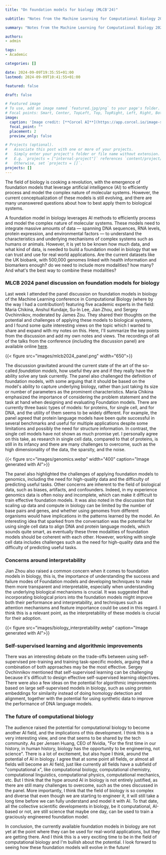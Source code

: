 ```yaml
---
title: "On foundation models for biology (MLCB'24)"

subtitle: "Notes from the Machine Learning for Computational Biology 2024 conference discussion panel"

summary: "Notes from the Machine Learning for Computational Biology 2024 conference discussion panel"

authors: 
- admin

tags: 
- Academic

categories: []

date: 2024-09-09T19:35:55+01:00
lastmod: 2024-09-09T10:41:55+01:00

featured: false

draft: false

# Featured image
# To use, add an image named `featured.jpg/png` to your page's folder.
# Focal points: Smart, Center, TopLeft, Top, TopRight, Left, Right, BottomLeft, Bottom, BottomRight.
image:
  caption: 'Image credit: [**Corcel AI**](https://app.corcel.io/image-studio/app/generate-ultra)'
  focal_point: ""
  placement: 2
  preview_only: false

# Projects (optional).
#   Associate this post with one or more of your projects.
#   Simply enter your project's folder or file name without extension.
#   E.g. `projects = ["internal-project"]` references `content/project/deep-learning/index.md`.
#   Otherwise, set `projects = []`.
projects: []
---
```


The field of biology is cooking a revolution, with the emergence of foundation models that leverage artificial intelligence (AI) to efficiently process and model the complex nature of molecular systems. However, the current conceptualization of these models is still evolving, and there are many unanswered questions about how to best apply them to biological systems. 

A foundation model in biology leverages AI methods to efficiently process and model the complex nature of molecular systems. These models need to integrate massive amounts of data — spanning DNA sequences, RNA levels, protein expression, and environmental factors — to understand the characteristics and underlying mechanisms of complex systems such as humans or animals. However, it is yet to be known how much data, and what kind of data, is needed to build a foundation model in biology that we can trust and use for real world applications. Are the current datasets like the UK biobank, with 500,000 genomes linked with health information and biomarkers enough? do we need to include more modalities? how many? And what's the best way to combine these modalities?

### MLCB 2024 panel discussion on foundation models for biology

Last week I attended the panel discussion on foundation models in biology of the Machine Learning conference in Computational Biology (where by the way I had a contribution!) featuring five academic experts in the field: Maria Chikina, Anshul Kundaje, Su-In Lee, Jian Zhou, and Sergey Ovchinnikov, moderated by James Zou. They shared their thoughts on the potential and challenges of applying these models to biological systems, and I found some quite interesting views on the topic which I wanted to share and expand with my notes on this. Here, I'll summarize the key points from the discussion and add my own notes and views. The recordings of all of the talks from the conference (including the discussion panel) are available online [here](https://sites.google.com/cs.washington.edu/mlcb2024/). 


{{< figure src="images/mlcb2024_panel.png" width="650">}}

The discussion gravitated around the current state of the art of the so-called *foundation models*, how useful they are and if they really have the ability solve any task currently. The panel also challenged the definition of foundation models, with some arguing that it should be based on the model's ability to capture underlying biology, rather than just taking its size or number of parameters as the prominent characteristics. Maria Chikina emphasized the importance of considering the problem statement and the task at hand when designing and evaluating Foundation models. There are currently three basic types of models: for proteins, for single cell, and for DNA, and the utility of them seems to be widely different. For example, the panel agreed that protein language models have been quite successful in several benchmarks and useful for multiple applications despite some limitations and possibly the need for structure information. In contrast, the single cell models have not shown as much promise yet. I personally agree on this take, as research in single cell data, compared to that of proteins, is still in its infancy and there are many challenges to overcome, such as the high dimensionality of the data, the sparsity, and the noise. 

{{< figure src="images/genomics.webp" width="400" caption="Image generated with AI">}}

The panel also highlighted the challenges of applying foundation models to genomics, including the need for high-quality data and the difficulty of predicting useful tasks. Other concerns are inherent to the field of biological data, such as biases, artifacts, and confounders. Indeed, in my experience genomics data is often noisy and incomplete, which can make it difficult to train effective foundation models. It was also noted in the discussion that scaling up data and compute in biology can be limited by the number of base pairs and genes, and whether using genomes from different organisms would have implications in the patterns learned by the model. An interesting idea that sparked from the conversation was the potential for using single cell data to align DNA and protein language models, which sounds quite smart, as eventually these three modalities of foundation models should be coherent with each other. However, working with single cell data includes challenges such as the need for high-quality data and the difficulty of predicting useful tasks. 

### Concerns around interpretability

Jian Zhou also raised a common concern when it comes to foundation models in biology, this is, the importance of understanding the success and failure modes of Foundation models and developing techniques to make them more transparent and interpretable, especially when understanding the underlying biological mechanisms is crucial. It was suggested that incorporating biological priors into the foundation models might improve both their performance and interpretability, and techniques such as attention mechanisms and feature importance could be used in this regard. I think this is a relevant point, as the interpretability of these models is crucial for their adoption. 

{{< figure src="images/biology_interpretability.webp" caption="Image generated with AI">}}

### Self-supervised learning and algorithmic improvements

There was an interesting debate on the trade-offs between using self-supervised pre-training and training task-specific models, arguing that a combination of both approaches may be the most effective. Sergey Ovchinnikov mentioned that self-supervised learning can be challenging because it's difficult to design effective self-supervised learning objectives. There were also a few ideas on the potential for algorithmic improvements based on large self-supervised models in biology, such as using protein embeddings for similarity instead of doing homology detection and alignment, together with the potential for using synthetic data to improve the performance of DNA language models.


### The future of computational biology

The audience raised the potential for computational biology to become another AI field, and the implications of this development. I think this is a very interesting view, and one that seems to be shared by the tech community. As per Jensen Huang, CEO of Nvidia, "For the first time in our history, in human history, biology has the opportunity to be engineering, not science". There is a lot of excitement, but also hype I think, around the potential of AI in biology. I agree that at some point all fields, or almost all fields will become an AI field, just like currently all fields have a subfield of "computational x", like computational biology, computational chemistry, computational linguistics, computational physics, computational mechanics, etc. But I think that the hype around AI in biology is not entirely justified, as there are still many challenges to overcome, such as the ones discussed in the panel. More importantly, I think that the field of biology is so complex and diverse that even though we are starting to engineer it, it will still take a long time before we can fully understand and model it with AI. To that date, all the collective scientific developments in biology, be it computational, AI-based or not, are still science that maybe one day, can be used to train a graciously engineered foundation model.

In conclusion, the currently available foundation models in biology are not yet at the point where they can be used for real-world applications, but they are getting there. And I think this is a very exciting time to be in the field of computational biology and I'm bullish about the potential. I look forward to seeing how these foundation models will evolve in the future!


